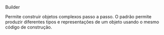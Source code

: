 Builder

Permite construir objetos complexos passo a passo. O padrão permite produzir diferentes tipos e representações de um objeto usando o mesmo código de construção.